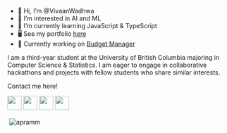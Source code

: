 - 👋 Hi, I’m @VivaanWadhwa
- 👀 I’m interested in AI and ML
- 🌱 I’m currently learning JavaScript & TypeScript
- 🖥️ See my portfolio <a href = "[https://www.vivaanwadhwa.github.io](https://vivaanwadhwa.github.io)">here</a>
- 🚀 Currently working on <a href = "https://github.com/VivaanWadhwa/Budget_Manager"> Budget Manager</a>

I am a third-year student at the University of British Columbia majoring in Computer Science & Statistics. I am eager to engage in collaborative hackathons and projects with fellow students who share similar interests.

Contact me here!

<p align="left">
 <a href = "https://www.linkedin.com/in/vivaanwadhwa/" target="_blank" rel="noreferrer"><img src = "https://raw.githubusercontent.com/danielcranney/readme-generator/main/public/icons/socials/linkedin.svg" width="32" height="32"/></a>
 <a href="https://www.instagram.com/vivaanwadhwa/" target="_blank" rel="noreferrer"><img src="https://raw.githubusercontent.com/danielcranney/readme-generator/main/public/icons/socials/instagram.svg" width="32" height="32" /></a> 
 <a href="https://twitter.com/vivaan_wadhwa" target="_blank" rel="noreferrer"><img src="https://raw.githubusercontent.com/danielcranney/readme-generator/main/public/icons/socials/twitter.svg" width="32" height="32" /></a>
<a href = "mailto:vivaanw@student.ubc.ca" target="_blank" rel="noreferrer"><img src="https://user-images.githubusercontent.com/36915004/202095509-7550beba-960e-48e5-99fb-47256549f154.png" width="32" height="32"/></a>
</p>



<p>&nbsp;<img align="center" src="https://github-readme-stats.vercel.app/api?username=vivaanwadhwa&show_icons=true&locale=en&theme=tokyonight" alt="apramm" /></p>
<!---
VivaanWadhwa/VivaanWadhwa is a ✨ special ✨ repository because its `README.md` (this file) appears on your GitHub profile.
You can click the Preview link to take a look at your changes.
--->
